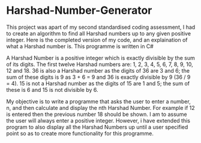 # Harshad-Number-Generator
This project was apart of my second standardised coding assessment, I had to create an algorithm to find all Harshad numbers up to any given positive integer. Here is the completed version of my code, and an explaination of what a Harshad number is. This programme is written in C#

A Harshad Number is a positive integer which is exactly divisible by the sum of its digits. The first twelve Harshad numbers are: 1, 2, 3, 4, 5, 6, 7, 8, 9, 10, 12 and 18. 36 is also a Harshad number as the digits of 36 are 3 and 6; the sum of these digits is 9 as 3 + 6 = 9 and 36 is exactly divisible by 9 (36 / 9 = 4). 15 is not a Harshad number as the digits of 15 are 1 and 5; the sum of these is 6 and 15 is not divisible by 6.

My objective is to write a programme that asks the user to enter a number, n, and then calculate and display the nth Harshad Number. For example if 12 is entered then the previous number 18 should be shown. I am to assume the user will always enter a positive integer. However, i have extended this program to also display all the Harshad Numbers up until a user specified point so as to create more functionality for this programme.
